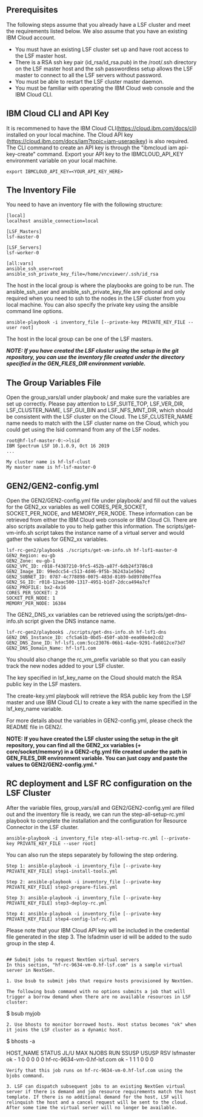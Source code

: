 ## Prerequisites
The following steps assume that you already have a LSF cluster and meet the requirements
listed below. We also assume that you have an existing IBM Cloud account.

* You must have an existing LSF cluster set up and have root access to the LSF master host.
* There is a RSA ssh key pair (id_rsa/id_rsa.pub) in the /root/.ssh directory on the LSF master host and
  the ssh passwordless setup allows the LSF master to connect to all the LSF servers without password.
* You must be able to restart the LSF cluster master daemon.
* You must be familiar with operating the IBM Cloud web console and the IBM Cloud CLI.

## IBM Cloud CLI and API Key
It is recommened to have the IBM Cloud CLI(https://cloud.ibm.com/docs/cli) installed on your local machine. The Cloud API key (https://cloud.ibm.com/docs/iam?topic=iam-userapikey) is also required. The CLI command to create an API key is through the "ibmcloud iam api-key-create" command. Export your API key to the IBMCLOUD_API_KEY environment variable on your local machine.
```
export IBMCLOUD_API_KEY=<YOUR_API_KEY_HERE>
```
## The Inventory File
You need to have an inventory file with the following structure:
```
[local]
localhost ansible_connection=local

[LSF_Masters]
lsf-master-0

[LSF_Servers]
lsf-worker-0

[all:vars]
ansible_ssh_user=root
ansible_ssh_private_key_file=/home/vncviewer/.ssh/id_rsa
```

The host in the local group is where the playbooks are going to be run.
The ansible_ssh_user and ansible_ssh_private_key_file are optional and only required when
you need to ssh to the nodes in the LSF cluster from you local machine. You can also specify
the private key using the ansible command line options. 
```
ansible-playbook -i inventory_file [--private-key PRIVATE_KEY_FILE --user root] 
```
The host in the local group can be one of the LSF masters.

***NOTE: If you have created the LSF cluster using the setup in the git repository, you can use the inventory file created under the directory specified in the GEN_FILES_DIR environment variable.***

## The Group Variables File
Open the group_vars/all under playbook/ and make sure the variables are set up correctly.
Please pay attention to LSF_SUITE_TOP, LSF_VER_DIR, LSF_CLUSTER_NAME, LSF_GUI_BIN and LSF_NFS_MNT_DIR, which should be
consistent with the LSF cluster on the Cloud. The LSF_CLUSTER_NAME name needs to match with the LSF cluster name
on the Cloud, which you could get using the lsid command from any of the LSF nodes.
```
root@hf-lsf-master-0:~>lsid
IBM Spectrum LSF 10.1.0.9, Oct 16 2019
...

My cluster name is hf-lsf-clust
My master name is hf-lsf-master-0
```

## GEN2/GEN2-config.yml
Open the GEN2/GEN2-config.yml file under playbook/ and fill out the values for the GEN2_xx variables as well
CORES_PER_SOCKET, SOCKET_PER_NODE, and MEMORY_PER_NODE. These information can be retrieved from
either the IBM Cloud web console or IBM Cloud Cli. There are also scripts available to you to help gather this information. The scripts/get-vm-info.sh script takes the instance name of a virtual server and would gather the values for GEN2_xx variables.
```
lsf-rc-gen2/playbook$ ./scripts/get-vm-info.sh hf-lsf1-master-0
GEN2_Region: eu-gb
GEN2_Zone: eu-gb-1
GEN2_VPC_ID: r018-f4387210-9fc5-452b-a87f-6db24f3786c8
GEN2_Image_ID: 99edcc54-c513-4d46-9f5b-36243a1e50e2
GEN2_SUBNET_ID: 0787-4c778898-0075-483d-8189-bd897d0e7fea
GEN2_SG_ID: r018-12aac500-1317-4951-b1d7-2dcca494a7cf
GEN2_PROFILE: bx2-4x16
CORES_PER_SOCKET: 2
SOCKET_PER_NODE: 1
MEMORY_PER_NODE: 16384
```
The GEN2_DNS_xx variables can be retrieved using the scripts/get-dns-info.sh script given the DNS instance name.
```
lsf-rc-gen2/playbook$ ./scripts/get-dns-info.sh hf-lsf1-dns
GEN2_DNS_Instance_ID: cfc5a61b-0bd5-450f-ab30-eea08e4e2cd2
GEN2_DNS_Zone_ID: hf-lsf1.com:5cc23076-06b1-4a5e-9291-fa6012ce73d7
GEN2_DNS_Domain_Name: hf-lsf1.com
```
You should also change the rc_vm_prefix variable so that you can easily track the new nodes added to your LSF cluster.

The key specified in lsf_key_name on the Cloud should match the RSA public key in the LSF masters. 

The create-key.yml playbook will retrieve the RSA public key from the LSF master
and use IBM Cloud CLI to create a key with the name specified in the lsf_key_name variable.

For more details about the variables in GEN2-config.yml, please check the README file in GEN2/.

**NOTE: If you have created the LSF cluster using the setup in the git repository, you can find all the GEN2_xx variables (+ core/socket/memory) in a GEN2-cfg.yml file created under the path in GEN_FILES_DIR environment variable. You can just copy and paste the values to GEN2/GEN2-config.yml.***

## RC deployment and LSF RC configuration on the LSF Cluster
After the variable files, group_vars/all and GEN2/GEN2-config.yml are filled out and the inventory file
is ready, we can run the step-all-setup-rc.yml playbook to complete the installation and
the configuration for Resource Connector in the LSF cluster. 
```
ansible-playbook -i inventory_file step-all-setup-rc.yml [--private-key PRIVATE_KEY_FILE --user root]
```

You can also run the steps separately by following the step ordering.
```
Step 1: ansible-playbook -i inventory_file [--private-key PRIVATE_KEY_FILE] step1-install-tools.yml

Step 2: ansible-playbook -i inventory_file [--private-key PRIVATE_KEY_FILE] step2-prepare-files.yml

Step 3: ansible-playbook -i inventory_file [--private-key PRIVATE_KEY_FILE] step3-deploy-rc.yml

Step 4: ansible-playbook -i inventory_file [--private-key PRIVATE_KEY_FILE] step4-config-lsf-rc.yml
```
Please note that your IBM Cloud API key will be included in the credential file generated in the step 3. The lsfadmin user id will be added to the sudo group in the step 4.

```

## Submit jobs to request NextGen virtual servers
In this section, "hf-rc-9634-vm-0.hf-lsf.com" is a sample virtual server in NextGen.

1. Use bsub to submit jobs that require hosts provisioned by NextGen.

The following bsub command with no options submits a job that will trigger a borrow demand when there are no available resources in LSF cluster:
```
$ bsub myjob
``` 
2. Use bhosts to monitor borrowed hosts. Host status becomes "ok" when it joins the LSF cluster as a dynamic host.

```
$ bhosts -a

HOST_NAME                    STATUS       JL/U    MAX  NJOBS    RUN  SSUSP  USUSP    RSV
lsfmaster                    ok              -      1      0      0      0      0      0
hf-rc-9634-vm-0.hf-lsf.com   ok              -      1      1      1      0      0      0
```
Verify that this job runs on hf-rc-9634-vm-0.hf-lsf.com using the bjobs command.

3. LSF can dispatch subsequent jobs to an existing NextGen virtual server if there is demand and job resource requirements match the host template. If there is no additional demand for the host, LSF will relinquish the host and a cancel request will be sent to the cloud. After some time the virtual server will no longer be available.

